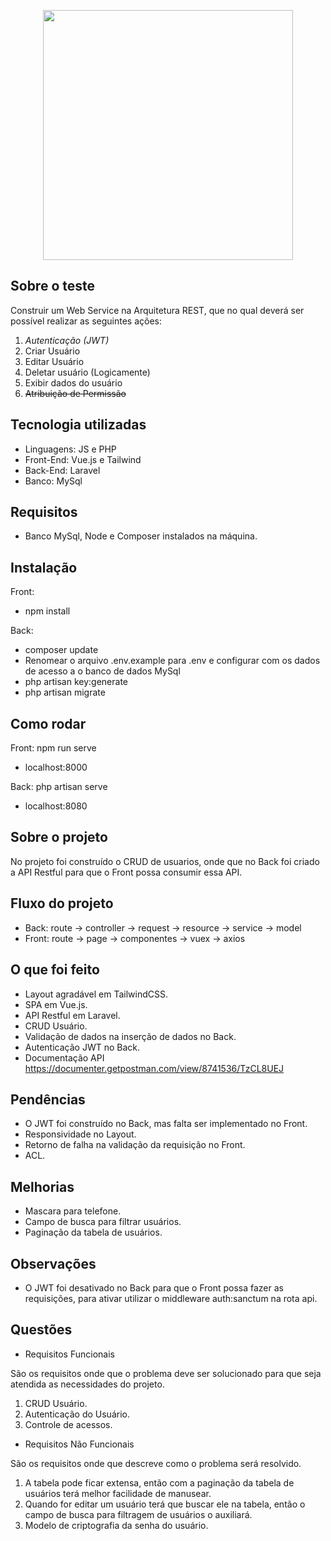 <p align="center"><a href="https://targetit.com.br/" target="_blank"><img src="https://targetit.com.br/wp-content/themes/bones/library/images/logo.svg" width="400"></a></p>

## Sobre o teste

Construir um Web Service na Arquitetura REST, que no qual deverá ser possível realizar as seguintes ações:

1. *Autenticação (JWT)*
2. Criar Usuário
3. Editar Usuário
4. Deletar usuário (Logicamente)
5. Exibir dados do usuário
6. ~~Atribuição de Permissão~~

## Tecnologia utilizadas

- Linguagens: JS e PHP
- Front-End: Vue.js e Tailwind
- Back-End: Laravel
- Banco: MySql

## Requisitos

- Banco MySql, Node e Composer instalados na máquina.

## Instalação

Front: 
- npm install

Back:
- composer update
- Renomear o arquivo .env.example para .env e configurar com os dados de acesso a o banco de dados MySql
- php artisan key:generate
- php artisan migrate

## Como rodar

Front: npm run serve
- localhost:8000

Back: php artisan serve
- localhost:8080

## Sobre o projeto

No projeto foi construído o CRUD de usuarios, onde que no Back foi criado a API Restful para que o Front possa consumir essa API.

## Fluxo do projeto

- Back: route -> controller -> request -> resource -> service -> model
- Front: route -> page -> componentes -> vuex -> axios

## O que foi feito

- Layout agradável em TailwindCSS.
- SPA em Vue.js.
- API Restful em Laravel.
- CRUD Usuário.
- Validação de dados na inserção de dados no Back.
- Autenticação JWT no Back.
- Documentação API <a href="https://documenter.getpostman.com/view/8741536/TzCL8UEJ">https://documenter.getpostman.com/view/8741536/TzCL8UEJ</a>

## Pendências

- O JWT foi construído no Back, mas falta ser implementado no Front.
- Responsividade no Layout.
- Retorno de falha na validação da requisição no Front.
- ACL.

## Melhorias

- Mascara para telefone.
- Campo de busca para filtrar usuários.
- Paginação da tabela de usuários.

## Observações

- O JWT foi desativado no Back para que o Front possa fazer as requisições, para ativar utilizar o middleware auth:sanctum na rota api.

## Questões

- Requisitos Funcionais

São os requisitos onde que o problema deve ser solucionado para que seja atendida as necessidades do projeto.

1. CRUD Usuário.
2. Autenticação do Usuário.
3. Controle de acessos.

- Requisitos Não Funcionais

São os requisitos onde que descreve como o problema será resolvido.

1. A tabela pode ficar extensa, então com a paginação da tabela de usuários terá melhor facilidade de manusear.
2. Quando for editar um usuário terá que buscar ele na tabela, então o campo de busca para filtragem de usuários o auxiliará.
3. Modelo de criptografia da senha do usuário.




